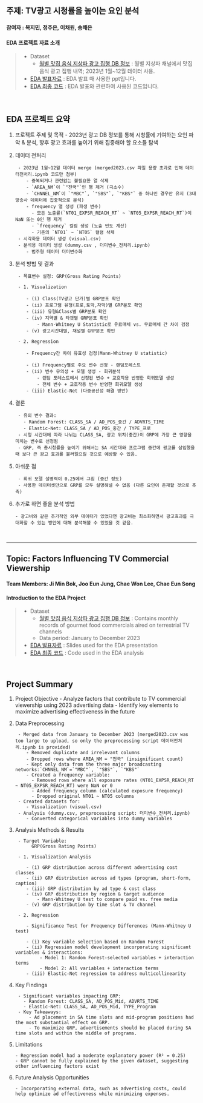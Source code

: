 ## 주제: TV광고 시청률을 높이는 요인 분석
#### 참여자 : 복지민, 정주은, 이채원, 송채은
#### EDA 프로젝트 자료 소개
> * Dataset 
>   * [월별 맛집 음식 지상파 광고 집행 DB 정보](https://www.bigdata-culture.kr/bigdata/user/data_market/detail.do?id=c633755c-6631-4cfd-ab20-b16ff294dc2c) : 월별 지상파 채널에서 맛집 음식 광고 집행 내역; 2023년 1월~12월 데이터 사용. 
> * [EDA 발표자료](EDA_##조_발표자료.pdf) : EDA 발표 때 사용한 ppt입니다.
> * [EDA 최종 코드](EDA_##조_코드.ipynb) : EDA 발표와 관련하여 사용된 코드입니다.

<br>



## EDA 프로젝트 요약

1. 프로젝트 주제 및 목적
        - 2023년 광고 DB 정보를 통해 시청률에 기여하는 요인 파악 & 분석, 향후 광고 효과를 높이기 위해 집중해야 할 요소들 탐색

2. 데이터 전처리

        - 2023년 1월~12월 데이터 merge (merged2023.csv 파일 용량 초과로 인해 데이터전처리.ipynb 코드만 첨부)
           - 중복되거나 관련없는 불필요한 열 삭제
           - `AREA_NM`이 `"전국"`인 행 제거 (극소수)
           - `CHNNEL_NM`이 `"MBC"`, `"SBS"`, `"KBS"` 중 하나인 경우만 유지 (3대 방송사 데이터에 집중적으로 분석)
           - frequency 열 생성 (파생 변수)
             - 모든 노출률(`NT01_EXPSR_REACH_RT` ~ `NT05_EXPSR_REACH_RT`)이 NaN 또는 0인 행 제거
             - `frequency` 컬럼 생성 (노출 빈도 계산)
             - 기존의 `NT01` ~ `NT05` 컬럼 삭제
        - 시각화용 데이터 생성 (visual.csv)
        - 분석용 데이터 생성 (dummy.csv , 더미변수_전처리.ipynb)
           - 범주형 데이터 더미변수화
            
 
4. 분석 방법 및 결과
    
        - 목표변수 설정: GRP(Gross Rating Points)
   
        - 1. Visualization
   
           - (i) Class(TV광고 단가)별 GRP분포 확인
           - (ii) 프로그램 유형(프로,토막,자막)별 GRP분포 확인
           - (iii) 유형&Class별 GRP분포 확인
           - (iv) 지역별 & 타겟별 GRP분포 확인
               - Mann-Whitney U Statistic로 유료매체 vs. 무료매체 간 차이 검정
           - (v) 광고시간대별, 채널별 GRP분포 확인
   
        - 2. Regression
   
           - Frequency간 차이 유효성 검정(Mann-Whitney U statistic)
   
           - (i) Frequency별로 주요 변수 선정 - 랜덤포레스트
           - (ii) 변수 유의성 + 모델 생성 - 회귀분석
               - 랜덤 포레스트에서 선정된 변수 + 교호작용 반영한 회귀모델 생성
               - 전체 변수 + 교호작용 변수 반영한 회귀모델 생성
           - (iii) Elastic-Net (다중공선성 해결 방안)
		    
6. 결론

        - 유의 변수 결과:
          - Random Forest: CLASS_SA / AD_POS_중간 / ADVRTS_TIME
          - Elastic-Net: CLASS_SA / AD_POS_중간 / TYPE_프로
        - 시청 시간대에 따라 나뉘는 CLASS_SA, 광고 위치(중간)이 GRP에 가장 큰 영향을 미치는 변수로 선정됨
        - GRP, 즉 총시청률을 높이기 위해서는 SA 시간대와 프로그램 중간에 광고를 삽입했을때 보다 큰 광고 효과를 불러일으킬 것으로 예상할 수 있음. 
    
8. 아쉬운 점
    
        - 회귀 모델 설명력이 0.25에서 그침 (중간 정도)
        - 사용한 데이터셋만으로 GRP를 모두 설명해낼 수 없음 (다른 요인이 존재할 것으로 추측)

10. 추가로 하면 좋을 분석 방법
    
        - 광고비와 같은 추가적인 외부 데이터가 있었다면 광고비는 최소화하면서 광고효과를 극대화할 수 있는 방안에 대해 분석해볼 수 있었을 것 같음.  

<br>




--------------------------------------------------------------------------------------------------------------------------------


## Topic: Factors Influencing TV Commercial Viewership
#### Team Members: Ji Min Bok, Joo Eun Jung, Chae Won Lee, Chae Eun Song
#### Introduction to the EDA Project
> * Dataset 
>   * [월별 맛집 음식 지상파 광고 집행 DB 정보](https://www.bigdata-culture.kr/bigdata/user/data_market/detail.do?id=c633755c-6631-4cfd-ab20-b16ff294dc2c) : Contains monthly records of gourmet food commercials aired on terrestrial TV channels
>   * Data period: January to December 2023
> * [EDA 발표자료](EDA_##조_발표자료.pdf) : Slides used for the EDA presentation
> * [EDA 최종 코드](EDA_##조_코드.ipynb) : Code used in the EDA analysis

<br>



## Project Summary

1. Project Objective
        - Analyze factors that contribute to TV commercial viewership using 2023 advertising data
        - Identify key elements to maximize advertising effectiveness in the future

2. Data Preprocessing

        - Merged data from January to December 2023 (merged2023.csv was too large to upload, so only the preprocessing script 데이터전처리.ipynb is provided)
           - Removed duplicate and irrelevant columns
           - Dropped rows where AREA_NM = "전국" (insignificant count)
           - Kept only data from the three major broadcasting networks:`CHNNEL_NM`=`"MBC"`, `"SBS"`, `"KBS"` 
           - Created a frequency variable:
             - Removed rows where all exposure rates (NT01_EXPSR_REACH_RT ~ NT05_EXPSR_REACH_RT) were NaN or 0
             - Added frequency column (calculated exposure frequency)
             - Dropped original NT01 ~ NT05 columns
        - Created datasets for:
           - Visualization (visual.csv)
        - Analysis (dummy.csv, preprocessing script: 더미변수_전처리.ipynb)
           - Converted categorical variables into dummy variables
            
 
4. Analysis Methods & Results
    
        - Target Variable:
             GRP(Gross Rating Points)
   
        - 1. Visualization Analysis
   
           - (i) GRP distribution across different advertising cost classes
           - (ii) GRP distribution across ad types (program, short-form, caption)
           - (iii) GRP distribution by ad type & cost class
           - (iv) GRP distribution by region & target audience
               - Mann-Whitney U test to compare paid vs. free media
           - (v) GRP distribution by time slot & TV channel
   
        - 2. Regression
   
           - Significance Test for Frequency Differences (Mann-Whitney U test)
   
           - (i) Key variable selection based on Random Forest
           - (ii) Regression model development incorporating significant variables & interactions:
                - Model 1: Random Forest-selected variables + interaction terms
                - Model 2: All variables + interaction terms
           - (iii) Elastic-Net regression to address multicollinearity
		    
6. Key Findings

        - Significant variables impacting GRP:
          - Random Forest: CLASS_SA, AD_POS_Mid, ADVRTS_TIME
          - Elastic-Net: CLASS_SA, AD_POS_Mid, TYPE_Program
        - Key Takeaways:
            - Ad placement in SA time slots and mid-program positions had the most substantial effect on GRP.
            - To maximize GRP, advertisements should be placed during SA time slots and within the middle of programs.
    
8.  Limitations
    
        - Regression model had a moderate explanatory power (R² = 0.25)
        - GRP cannot be fully explained by the given dataset, suggesting other influencing factors exist

10. Future Analysis Opportunities
    
        - Incorporating external data, such as advertising costs, could help optimize ad effectiveness while minimizing expenses.

<br>


 
